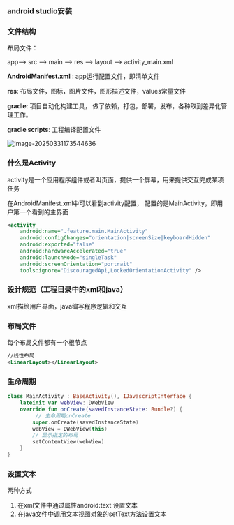 ### android studio安装

### 文件结构

布局文件：

app--> src --> main --> res --> layout --> activity_main.xml

**AndroidManifest.xml** : app运行配置文件，即清单文件

**res**:  布局文件，图标，图片文件，图形描述文件，values常量文件



**gradle**: 项目自动化构建工具， 做了依赖，打包，部署，发布，各种取到差异化管理工作。

**gradle scripts**: 工程编译配置文件

![image-20250331173544636](D:\typora-img\image-20250331173544636.png)



### 什么是Activity

activity是一个应用程序组件或者叫页面，提供一个屏幕，用来提供交互完成某项任务

在AndroidManifest.xml中可以看到activity配置， 配置的是MainActivity，即用户第一个看到的主界面

```xml
<activity
    android:name=".feature.main.MainActivity"
    android:configChanges="orientation|screenSize|keyboardHidden"
    android:exported="false"
    android:hardwareAccelerated="true"
    android:launchMode="singleTask"
    android:screenOrientation="portrait"
    tools:ignore="DiscouragedApi,LockedOrientationActivity" />
```





### 设计规范（工程目录中的xml和java）

xml描绘用户界面，java编写程序逻辑和交互





### 布局文件

每个布局文件都有一个根节点

```xml
//线性布局
<LinearLayout></LinearLayout>
```



### 生命周期

```kotlin
class MainActivity : BaseActivity(), IJavascriptInterface {
   	lateinit var webView: DWebView
    override fun onCreate(savedInstanceState: Bundle?) {
         // 生命周期onCreate
        super.onCreate(savedInstanceState)
        webView = DWebView(this)
        // 显示指定的布局
        setContentView(webView)
    }
}
```



### 设置文本

两种方式

1. 在xml文件中通过属性android:text 设置文本
2. 在java文件中调用文本视图对象的setText方法设置文本